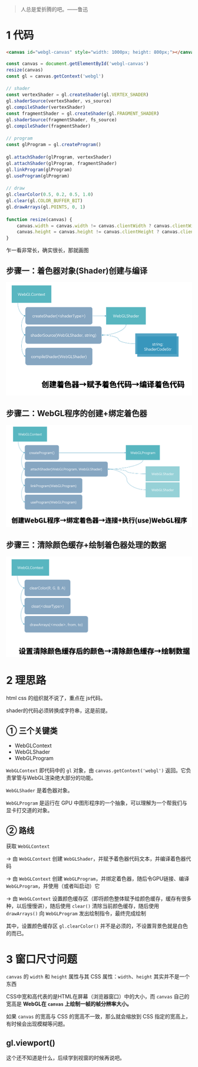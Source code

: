 > 人总是爱折腾的吧。——鲁迅

# 1 代码

``` html
<canvas id="webgl-canvas" style="width: 1000px; height: 800px;"></canvas>
```

``` javascript
const canvas = document.getElementById('webgl-canvas')
resize(canvas)
const gl = canvas.getContext('webgl')

// shader
const vertexShader = gl.createShader(gl.VERTEX_SHADER)
gl.shaderSource(vertexShader, vs_source)
gl.compileShader(vertexShader)
const fragmentShader = gl.createShader(gl.FRAGMENT_SHADER)
gl.shaderSource(fragmentShader, fs_source)
gl.compileShader(fragmentShader)

// program
const glProgram = gl.createProgram()

gl.attachShader(glProgram, vertexShader)
gl.attachShader(glProgram, fragmentShader)
gl.linkProgram(glProgram)
gl.useProgram(glProgram)

// draw
gl.clearColor(0.5, 0.2, 0.5, 1.0)
gl.clear(gl.COLOR_BUFFER_BIT)
gl.drawArrays(gl.POINTS, 0, 1)

function resize(canvas) {
    canvas.width = canvas.width != canvas.clientWidth ? canvas.clientWidth : canvas.width;
    canvas.height = canvas.height != canvas.clientHeight ? canvas.clientHeight : canvas.height;
}
```

乍一看非常长，确实很长，那就画图

## 步骤一：着色器对象(Shader)创建与编译

![image-20200710010043040](attachments/image-20200710010043040.png)

## 步骤二：WebGL程序的创建+绑定着色器

![image-20200710010202412](attachments/image-20200710010202412.png)

## 步骤三：清除颜色缓存+绘制着色器处理的数据

![image-20200710010300669](attachments/image-20200710010300669.png)

# 2 理思路

html css 的组织就不说了，重点在 js代码。

shader的代码必须转换成字符串，这是前提。

## ① 三个关键类

- WebGLContext
- WebGLShader
- WebGLProgram

`WebGLContext` 即代码中的 `gl` 对象，由 `canvas.getContext('webgl')` 返回。它负责掌管与WebGL渲染绝大部分的功能。

`WebGLShader` 是着色器对象。

`WebGLProgram` 是运行在 GPU 中图形程序的一个抽象，可以理解为一个帮我们与显卡打交道的对象。

## ② 路线

获取 `WebGLContext` 

→ 由 `WebGLContext` 创建 `WebGLShader`，并赋予着色器代码文本，并编译着色器代码

→ 由 `WebGLContext` 创建 `WebGLProgram`，并绑定着色器，随后令GPU链接、编译 `WebGLProgram`，并使用（或者叫启动）它

→ 由 `WebGLContext` 设置颜色缓存区（即将颜色整体赋予给颜色缓存，缓存有很多种，以后慢慢讲），随后使用 `clear()` 清除当前颜色缓存，随后使用 `drawArrays()` 向 `WebGLProgram` 发出绘制指令，最终完成绘制

其中，设置颜色缓存区 `gl.clearColor()` 并不是必须的，不设置背景色就是白色的而已。

# 3 窗口尺寸问题

`canvas` 的 `width` 和 `height` 属性与其 CSS 属性：`width`、`height` 其实并不是一个东西

CSS中宽和高代表的是HTML在屏幕（浏览器窗口）中的大小，而 `canvas` 自己的宽高是 **WebGL在 `canvas` 上绘制一帧的帧分辨率大小。**

如果 `canvas` 的宽高与 CSS 的宽高不一致，那么就会缩放到 CSS 指定的宽高上，有时候会出现模糊等问题。

## gl.viewport()

这个还不知道是什么，后续学到视窗的时候再说吧。